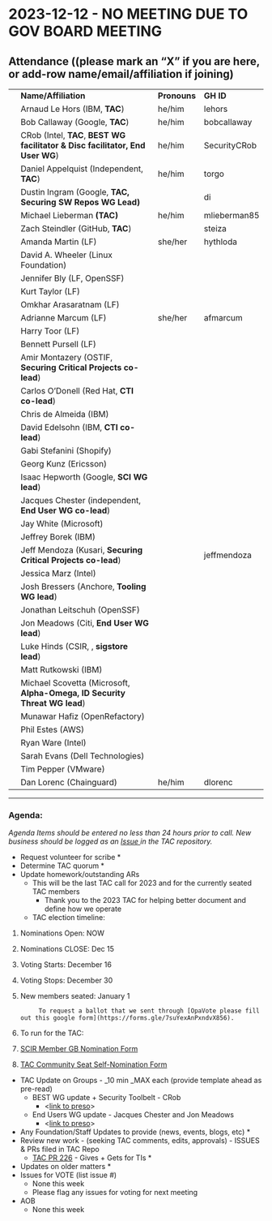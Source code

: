 # **2023-12-12 - NO MEETING DUE TO GOV BOARD MEETING**


## Attendance ((please **mark an “X” if you are here,** or add-row name/email/affiliation if joining)


<table>
  <tr>
   <td>
   </td>
   <td><strong>Name/Affiliation</strong>
   </td>
   <td><strong>Pronouns</strong>
   </td>
   <td><strong>GH ID</strong>
   </td>
  </tr>
  <tr>
   <td>
   </td>
   <td>Arnaud Le Hors (IBM, <strong>TAC</strong>)
   </td>
   <td>he/him
   </td>
   <td>lehors
   </td>
  </tr>
  <tr>
   <td>
   </td>
   <td>Bob Callaway (Google, <strong>TAC</strong>)  
   </td>
   <td>he/him
   </td>
   <td>bobcallaway
   </td>
  </tr>
  <tr>
   <td>
   </td>
   <td>CRob (Intel, <strong>TAC</strong>, <strong>BEST WG facilitator & Disc facilitator, End User WG</strong>)
   </td>
   <td>he/him
   </td>
   <td>SecurityCRob
   </td>
  </tr>
  <tr>
   <td>
   </td>
   <td>Daniel Appelquist (Independent, <strong>TAC</strong>)
   </td>
   <td>he/him
   </td>
   <td>torgo
   </td>
  </tr>
  <tr>
   <td>
   </td>
   <td>Dustin Ingram (Google, <strong>TAC, Securing SW Repos WG Lead)</strong>
   </td>
   <td>
   </td>
   <td>di
   </td>
  </tr>
  <tr>
   <td>
   </td>
   <td>Michael Lieberman <strong>(TAC)</strong>
   </td>
   <td>he/him
   </td>
   <td>mlieberman85
   </td>
  </tr>
  <tr>
   <td>
   </td>
   <td>Zach Steindler (GitHub, <strong>TAC</strong>)
   </td>
   <td>
   </td>
   <td>steiza
   </td>
  </tr>
  <tr>
   <td>
   </td>
   <td>Amanda Martin (LF)
   </td>
   <td>she/her
   </td>
   <td>hythloda
   </td>
  </tr>
  <tr>
   <td>
   </td>
   <td>David A. Wheeler (Linux Foundation)
   </td>
   <td>
   </td>
   <td>
   </td>
  </tr>
  <tr>
   <td>
   </td>
   <td>Jennifer Bly (LF, OpenSSF)
   </td>
   <td>
   </td>
   <td>
   </td>
  </tr>
  <tr>
   <td>
   </td>
   <td>Kurt Taylor (LF)
   </td>
   <td>
   </td>
   <td>
   </td>
  </tr>
  <tr>
   <td>
   </td>
   <td>Omkhar Arasaratnam (LF)
   </td>
   <td>
   </td>
   <td>
   </td>
  </tr>
  <tr>
   <td>
   </td>
   <td>Adrianne Marcum (LF)
   </td>
   <td>she/her
   </td>
   <td>afmarcum
   </td>
  </tr>
  <tr>
   <td>
   </td>
   <td>Harry Toor (LF)
   </td>
   <td>
   </td>
   <td>
   </td>
  </tr>
  <tr>
   <td>
   </td>
   <td>Bennett Pursell (LF)
   </td>
   <td>
   </td>
   <td>
   </td>
  </tr>
  <tr>
   <td>
   </td>
   <td>Amir Montazery (OSTIF, <strong>Securing Critical Projects co-lead</strong>)
   </td>
   <td>
   </td>
   <td>
   </td>
  </tr>
  <tr>
   <td>
   </td>
   <td>Carlos O’Donell (Red Hat, <strong>CTI co-lead</strong>)
   </td>
   <td>
   </td>
   <td>
   </td>
  </tr>
  <tr>
   <td>
   </td>
   <td>Chris de Almeida (IBM)
   </td>
   <td>
   </td>
   <td>
   </td>
  </tr>
  <tr>
   <td>
   </td>
   <td>David Edelsohn (IBM, <strong>CTI co-lead</strong>)
   </td>
   <td>
   </td>
   <td>
   </td>
  </tr>
  <tr>
   <td>
   </td>
   <td>Gabi Stefanini (Shopify)
   </td>
   <td>
   </td>
   <td>
   </td>
  </tr>
  <tr>
   <td>
   </td>
   <td>Georg Kunz (Ericsson)
   </td>
   <td>
   </td>
   <td>
   </td>
  </tr>
  <tr>
   <td>
   </td>
   <td>Isaac Hepworth (Google, <strong>SCI WG lead</strong>)
   </td>
   <td>
   </td>
   <td>
   </td>
  </tr>
  <tr>
   <td>
   </td>
   <td>Jacques Chester (independent, <strong>End User WG co-lead</strong>)
   </td>
   <td>
   </td>
   <td>
   </td>
  </tr>
  <tr>
   <td>
   </td>
   <td>Jay White (Microsoft)
   </td>
   <td>
   </td>
   <td>
   </td>
  </tr>
  <tr>
   <td>
   </td>
   <td>Jeffrey Borek (IBM)
   </td>
   <td>
   </td>
   <td>
   </td>
  </tr>
  <tr>
   <td>
   </td>
   <td>Jeff Mendoza (Kusari, <strong>Securing Critical Projects co-lead</strong>)
   </td>
   <td>
   </td>
   <td>jeffmendoza
   </td>
  </tr>
  <tr>
   <td>
   </td>
   <td>Jessica Marz (Intel)
   </td>
   <td>
   </td>
   <td>
   </td>
  </tr>
  <tr>
   <td>
   </td>
   <td>Josh Bressers (Anchore, <strong>Tooling WG lead</strong>)
   </td>
   <td>
   </td>
   <td>
   </td>
  </tr>
  <tr>
   <td>
   </td>
   <td>Jonathan Leitschuh (OpenSSF)
   </td>
   <td>
   </td>
   <td>
   </td>
  </tr>
  <tr>
   <td>
   </td>
   <td>Jon Meadows (Citi, <strong>End User WG lead</strong>)
   </td>
   <td>
   </td>
   <td>
   </td>
  </tr>
  <tr>
   <td>
   </td>
   <td>Luke Hinds (CSIR, , <strong>sigstore lead</strong>)
   </td>
   <td>
   </td>
   <td>
   </td>
  </tr>
  <tr>
   <td>
   </td>
   <td>Matt Rutkowski (IBM)
   </td>
   <td>
   </td>
   <td>
   </td>
  </tr>
  <tr>
   <td>
   </td>
   <td>Michael Scovetta (Microsoft, <strong>Alpha-Omega, ID Security Threat WG lead</strong>)
   </td>
   <td>
   </td>
   <td>
   </td>
  </tr>
  <tr>
   <td>
   </td>
   <td>Munawar Hafiz (OpenRefactory)
   </td>
   <td>
   </td>
   <td>
   </td>
  </tr>
  <tr>
   <td>
   </td>
   <td>Phil Estes (AWS)
   </td>
   <td>
   </td>
   <td>
   </td>
  </tr>
  <tr>
   <td>
   </td>
   <td>Ryan Ware (Intel)
   </td>
   <td>
   </td>
   <td>
   </td>
  </tr>
  <tr>
   <td>
   </td>
   <td>Sarah Evans (Dell Technologies)
   </td>
   <td>
   </td>
   <td>
   </td>
  </tr>
  <tr>
   <td>
   </td>
   <td>Tim Pepper (VMware)
   </td>
   <td>
   </td>
   <td>
   </td>
  </tr>
  <tr>
   <td>
   </td>
   <td>Dan Lorenc (Chainguard)
   </td>
   <td>he/him
   </td>
   <td>dlorenc
   </td>
  </tr>
</table>



---


### Agenda:

_Agenda Items should be entered no less than 24 hours prior to call.  New business should be logged as an [Issue ](https://github.com/ossf/tac/issues)in the TAC repository._



* Request volunteer for scribe
    *  
* Determine TAC quorum
    *  
* Update homework/outstanding ARs
    * This will be the last TAC call for 2023 and for the currently seated TAC members
        * Thank you to the 2023 TAC for helping better document and define how we operate
    * TAC election timeline:
1. Nominations Open: NOW
2. Nominations CLOSE: Dec 15
3. Voting Starts: December 16
4. Voting Stops:  December 30
5. New members seated: January 1

            To request a ballot that we sent through [OpaVote please fill out this google form](https://forms.gle/7suYexAnPxndvX856).

1. To run for the TAC:
2. [SCIR Member GB Nomination Form](https://forms.gle/ZZkC6zK3T7Ww43uC9)
3. [TAC Community Seat Self-Nomination Form](https://docs.google.com/forms/d/e/1FAIpQLSdMkN_H3zVFW7NfZzsanF5isga3PNVUQj7-8VPlVPhb2F2iYQ/viewform)
* TAC Update on Groups - _10 min _MAX each (provide template ahead as pre-read)
    *  BEST WG update + Security Toolbelt - CRob 
        * &lt;[link to preso](https://docs.google.com/presentation/d/1A8Sxm1L3_GcWZqaXepqT1Pj-1sULzUG7fRkCP5tTr24/edit?pli=1#slide=id.p1)>
    * End Users WG update - Jacques Chester and Jon Meadows
        * &lt;[link to preso](https://docs.google.com/presentation/d/1UuFYxPW7WWw8F7idV9ri8cyfNDcASC_oGQ1quEtXRck/edit?usp=sharing)>
* Any Foundation/Staff Updates to provide (news, events, blogs, etc)
    *  
* Review new work - (seeking TAC comments, edits, approvals) - ISSUES & PRs filed in TAC Repo
    * [TAC PR 226](https://github.com/ossf/tac/pull/226) -  Gives + Gets for TIs
        * 
* Updates on older matters 
    * 
* Issues for VOTE (list issue #)
    * None this week
    * Please flag any issues for voting for next meeting
* AOB
    * None this week


